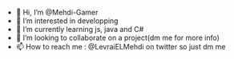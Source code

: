 - 👋 Hi, I’m @Mehdi-Gamer
- 👀 I’m interested in developping
- 🌱 I’m currently learning js, java and C#
- 💞️ I’m looking to collaborate on a project(dm me for more info)
- 📫 How to reach me : @LevraiELMehdi on twitter so just dm me

<!---
Mehdi-Gamer/Mehdi-Gamer is a ✨ special ✨ repository because its `README.md` (this file) appears on your GitHub profile.
You can click the Preview link to take a look at your changes.
--->
